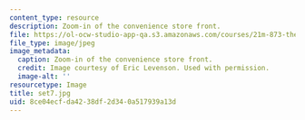 ```yaml
---
content_type: resource
description: Zoom-in of the convenience store front.
file: https://ol-ocw-studio-app-qa.s3.amazonaws.com/courses/21m-873-theater-arts-topics-suburbia-january-iap-2008/8ce04ecfda4238df2d340a517939a13d_set7.jpg
file_type: image/jpeg
image_metadata:
  caption: Zoom-in of the convenience store front.
  credit: Image courtesy of Eric Levenson. Used with permission.
  image-alt: ''
resourcetype: Image
title: set7.jpg
uid: 8ce04ecf-da42-38df-2d34-0a517939a13d
---
```

